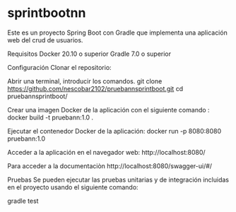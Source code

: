 # sprintbootnn
 
Este es un proyecto Spring Boot con Gradle que implementa una aplicación web del crud de usuarios.

Requisitos
Docker 20.10 o superior
Gradle 7.0 o superior
 
Configuración
Clonar el repositorio:
  
Abrir una terminal, introducir los comandos.
git clone https://github.com/nescobar2102/pruebannsprintboot.git
 cd pruebannsprintboot/


Crear una imagen Docker de la aplicación con el siguiente comando :
 docker build -t pruebann:1.0 .
  
Ejecutar el contenedor Docker de la aplicación:
 docker run -p 8080:8080 pruebann:1.0

Acceder a la aplicación en el navegador web:
http://localhost:8080/
 

Para acceder a la documentaciòn 
http://localhost:8080/swagger-ui/#/

Pruebas
Se pueden ejecutar las pruebas unitarias y de integración incluidas en el proyecto usando el siguiente comando:

gradle test
